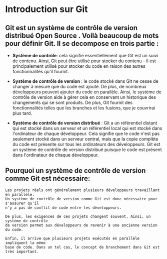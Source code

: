 # Introduction sur Git
## Git est un système de contrôle de version distribué Open Source . Voilà beaucoup de mots pour définir Git. Il se decompose en trois partie :

- **Système de contrôle**: cela signifie essentiellement que Git est un suivi de contenu. Ainsi, Git peut être utilisé pour stocker du contenu - il est principalement utilisé pour stocker du code en raison des autres fonctionnalités qu'il fournit.

- **Système de contrôle de version** : le code stocké dans Git ne cesse de changer à mesure que du code est ajouté. De plus, de nombreux développeurs peuvent ajouter du code en parallèle. Ainsi, le système de contrôle de version aide à gérer cela en conservant un historique des changements qui se sont produits. De plus, Git fournit des fonctionnalités telles que les branches et les fusions, que je couvrirai plus tard.

- **Système de contrôle de version distribué**  : Git a un référentiel distant qui est stocké dans un serveur et un référentiel local qui est stocké dans l'ordinateur de chaque développeur. Cela signifie que le code n'est pas seulement stocké dans un serveur central, mais que la copie complète du code est présente sur tous les ordinateurs des développeurs. Git est un système de contrôle de version distribué puisque le code est présent dans l'ordinateur de chaque développeur.


## Pourquoi un système de contrôle de version comme Git est nécessaire:
```
Les projets réels ont généralement plusieurs développeurs travaillant en parallèle.
Un système de contrôle de version comme Git est donc nécessaire pour s'assurer qu'il
n'y a pas de conflit de code entre les développeurs.

De plus, les exigences de ces projets changent souvent. Ainsi, un système de contrôle
de version permet aux développeurs de revenir à une ancienne version du code.

Enfin, il arrive que plusieurs projets exécutés en parallèle impliquent la même
base de code. Dans un tel cas, le concept de branchement dans Git est très important.
```
